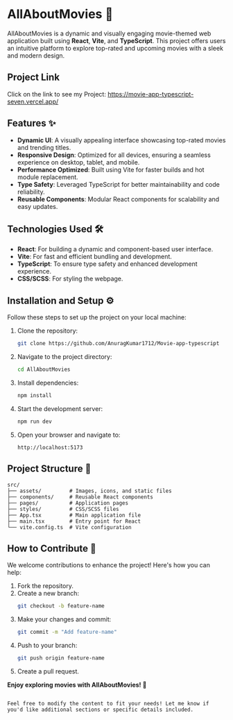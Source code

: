 # AllAboutMovies 🎥

AllAboutMovies is a dynamic and visually engaging movie-themed web application built using **React**, **Vite**, and **TypeScript**. This project offers users an intuitive platform to explore top-rated and upcoming movies with a sleek and modern design.

## Project Link

Click on the link to see my Project: https://movie-app-typescript-seven.vercel.app/

## Features ✨

- **Dynamic UI**: A visually appealing interface showcasing top-rated movies and trending titles.
- **Responsive Design**: Optimized for all devices, ensuring a seamless experience on desktop, tablet, and mobile.
- **Performance Optimized**: Built using Vite for faster builds and hot module replacement.
- **Type Safety**: Leveraged TypeScript for better maintainability and code reliability.
- **Reusable Components**: Modular React components for scalability and easy updates.

## Technologies Used 🛠️

- **React**: For building a dynamic and component-based user interface.
- **Vite**: For fast and efficient bundling and development.
- **TypeScript**: To ensure type safety and enhanced development experience.
- **CSS/SCSS**: For styling the webpage.

## Installation and Setup ⚙️

Follow these steps to set up the project on your local machine:

1. Clone the repository:
   ```bash
   git clone https://github.com/AnuragKumar1712/Movie-app-typescript
   ```
2. Navigate to the project directory:
   ```bash
   cd AllAboutMovies
   ```
3. Install dependencies:
   ```bash
   npm install
   ```
4. Start the development server:
   ```bash
   npm run dev
   ```
5. Open your browser and navigate to:
   ```
   http://localhost:5173
   ```

## Project Structure 📁

```plaintext
src/
├── assets/         # Images, icons, and static files
├── components/     # Reusable React components
├── pages/          # Application pages
├── styles/         # CSS/SCSS files
├── App.tsx         # Main application file
├── main.tsx        # Entry point for React
└── vite.config.ts  # Vite configuration
```

## How to Contribute 🤝

We welcome contributions to enhance the project! Here's how you can help:

1. Fork the repository.
2. Create a new branch:
   ```bash
   git checkout -b feature-name
   ```
3. Make your changes and commit:
   ```bash
   git commit -m "Add feature-name"
   ```
4. Push to your branch:
   ```bash
   git push origin feature-name
   ```
5. Create a pull request.

**Enjoy exploring movies with AllAboutMovies! 🚀**

```

Feel free to modify the content to fit your needs! Let me know if you'd like additional sections or specific details included.
```
